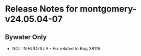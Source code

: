 
# Release Notes for montgomery-v24.05.04-07

## Bywater Only

- NOT IN BUGZILLA - Fix related to Bug 38118


